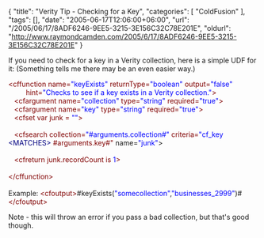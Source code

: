 {
	"title": "Verity Tip - Checking for a Key",
	"categories": [
		"ColdFusion"
	],
	"tags": [],
	"date": "2005-06-17T12:06:00+06:00",
	"url": "/2005/06/17/8ADF6246-9EE5-3215-3E156C32C78E201E",
	"oldurl": "http://www.raymondcamden.com/2005/6/17/8ADF6246-9EE5-3215-3E156C32C78E201E"
}

If you need to check for a key in a Verity collection, here is a simple UDF for it: (Something tells me there may be an even easier way.)

<div class="code"><FONT COLOR=MAROON>&lt;cffunction name=<FONT COLOR=BLUE>"keyExists"</FONT> returnType=<FONT COLOR=BLUE>"boolean"</FONT> output=<FONT COLOR=BLUE>"false"</FONT><br>
&nbsp;&nbsp;&nbsp;&nbsp;&nbsp;&nbsp;&nbsp;&nbsp;&nbsp;hint=<FONT COLOR=BLUE>"Checks to see if a key exists in a Verity collection."</FONT>&gt;</FONT><br>
&nbsp;&nbsp;&nbsp;<FONT COLOR=MAROON>&lt;cfargument name=<FONT COLOR=BLUE>"collection"</FONT> type=<FONT COLOR=BLUE>"string"</FONT> required=<FONT COLOR=BLUE>"true"</FONT>&gt;</FONT><br>
&nbsp;&nbsp;&nbsp;<FONT COLOR=MAROON>&lt;cfargument name=<FONT COLOR=BLUE>"key"</FONT> type=<FONT COLOR=BLUE>"string"</FONT> required=<FONT COLOR=BLUE>"true"</FONT>&gt;</FONT><br>
&nbsp;&nbsp;&nbsp;<FONT COLOR=MAROON>&lt;cfset var junk = <FONT COLOR=BLUE>""</FONT>&gt;</FONT><br>
&nbsp;&nbsp;&nbsp;<br>
&nbsp;&nbsp;&nbsp;<FONT COLOR=MAROON>&lt;cfsearch collection=<FONT COLOR=BLUE>"#arguments.collection#"</FONT> criteria=<FONT COLOR=BLUE>"cf_key <FONT COLOR=NAVY>&lt;MATCHES&gt;</FONT></FONT> #arguments.key#"</FONT> name=<FONT COLOR=BLUE>"junk"</FONT>&gt;<br>
&nbsp;&nbsp;&nbsp;<br>
&nbsp;&nbsp;&nbsp;<FONT COLOR=MAROON>&lt;cfreturn junk.recordCount is<FONT COLOR=BLUE> 1</FONT>&gt;</FONT><br>
&nbsp;&nbsp;&nbsp;<br>
<FONT COLOR=MAROON>&lt;/cffunction&gt;</FONT><br>
<br>
Example: <FONT COLOR=MAROON>&lt;cfoutput&gt;</FONT>#keyExists(<FONT COLOR=BLUE>"somecollection"</FONT>,<FONT COLOR=BLUE>"businesses_2999"</FONT>)#<FONT COLOR=MAROON>&lt;/cfoutput&gt;</FONT></div>

Note - this will throw an error if you pass a bad collection, but that's good though.